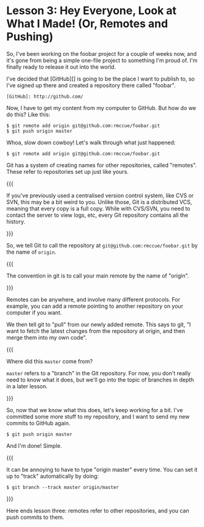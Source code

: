 # Lesson 3: Hey Everyone, Look at What I Made!         (Or, Remotes and Pushing)

So, I've been working on the foobar project for a couple of weeks now, and it's
gone from being a simple one-file project to something I'm proud of. I'm finally
ready to release it out into the world.

I've decided that [GitHub][] is going to be the place I want to publish to, so
I've signed up there and created a repository there called "foobar".

	[GitHub]: http://github.com/

Now, I have to get my content from my computer to GitHub. But how do we do this?
Like this:

	$ git remote add origin git@github.com:rmccue/foobar.git
	$ git push origin master

Whoa, slow down cowboy! Let's walk through what just happened:

	$ git remote add origin git@github.com:rmccue/foobar.git

Git has a system of creating names for other repositories, called "remotes".
These refer to repositories set up just like yours.

{{{

If you've previously used a centralised version control system, like CVS or SVN,
this may be a bit weird to you. Unlike those, Git is a distributed VCS, meaning
that every copy is a full copy. While with CVS/SVN, you need to contact the
server to view logs, etc, every Git repository contains all the history.

}}}

So, we tell Git to call the repository at `git@github.com:rmccue/foobar.git` by
the name of `origin`.

{{{

The convention in git is to call your main remote by the name of "origin".

}}}

Remotes can be anywhere, and involve many different protocols. For example, you
can add a remote pointing to another repository on your computer if you want.

We then tell git to "pull" from our newly added remote. This says to git, "I
want to fetch the latest changes from the repository at origin, and then merge
them into my own code".

{{{

Where did this `master` come from?

`master` refers to a "branch" in the Git repository. For now, you don't really
need to know what it does, but we'll go into the topic of branches in depth in
a later lesson.

}}}

So, now that we know what this does, let's keep working for a bit. I've
committed some more stuff to my repository, and I want to send my new commits
to GitHub again.

	$ git push origin master

And I'm done! Simple.

{{{

It can be annoying to have to type "origin master" every time. You can set it up
to "track" automatically by doing:

	$ git branch --track master origin/master

}}}

Here ends lesson three: remotes refer to other repositories, and you can push
commits to them.